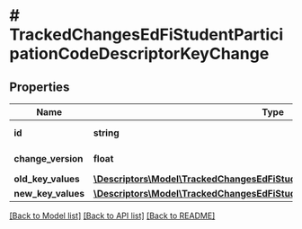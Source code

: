 # # TrackedChangesEdFiStudentParticipationCodeDescriptorKeyChange

## Properties

Name | Type | Description | Notes
------------ | ------------- | ------------- | -------------
**id** | **string** | Resource identifier | [optional]
**change_version** | **float** | Change version | [optional]
**old_key_values** | [**\Descriptors\Model\TrackedChangesEdFiStudentParticipationCodeDescriptorKey**](TrackedChangesEdFiStudentParticipationCodeDescriptorKey.md) |  | [optional]
**new_key_values** | [**\Descriptors\Model\TrackedChangesEdFiStudentParticipationCodeDescriptorKey**](TrackedChangesEdFiStudentParticipationCodeDescriptorKey.md) |  | [optional]

[[Back to Model list]](../../README.md#models) [[Back to API list]](../../README.md#endpoints) [[Back to README]](../../README.md)
